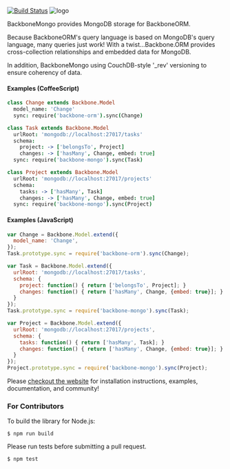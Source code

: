 [![Build Status](https://travis-ci.org/vidigami/backbone-mongo.svg?branch=develop)](https://travis-ci.org/vidigami/backbone-mongo)
![logo](https://github.com/vidigami/backbone-mongo/raw/master/media/logo.png)

BackboneMongo provides MongoDB storage for BackboneORM.

Because BackboneORM's query language is based on MongoDB's query language, many queries just work! With a twist...Backbone.ORM provides cross-collection relationships and embedded data for MongoDB.

In addition, BackboneMongo using CouchDB-style '_rev' versioning to ensure coherency of data.

#### Examples (CoffeeScript)

```coffeescript
class Change extends Backbone.Model
  model_name: 'Change'
  sync: require('backbone-orm').sync(Change)

class Task extends Backbone.Model
  urlRoot: 'mongodb://localhost:27017/tasks'
  schema:
    project: -> ['belongsTo', Project]
    changes: -> ['hasMany', Change, embed: true]
  sync: require('backbone-mongo').sync(Task)

class Project extends Backbone.Model
  urlRoot: 'mongodb://localhost:27017/projects'
  schema:
    tasks: -> ['hasMany', Task]
    changes: -> ['hasMany', Change, embed: true]
  sync: require('backbone-mongo').sync(Project)
```

#### Examples (JavaScript)

```javascript
var Change = Backbone.Model.extend({
  model_name: 'Change',
});
Task.prototype.sync = require('backbone-orm').sync(Change);

var Task = Backbone.Model.extend({
  urlRoot: 'mongodb://localhost:27017/tasks',
  schema: {
    project: function() { return ['belongsTo', Project]; }
    changes: function() { return ['hasMany', Change, {embed: true}]; }
  }
});
Task.prototype.sync = require('backbone-mongo').sync(Task);

var Project = Backbone.Model.extend({
  urlRoot: 'mongodb://localhost:27017/projects',
  schema: {
    tasks: function() { return ['hasMany', Task]; }
    changes: function() { return ['hasMany', Change, {embed: true}]; }
  }
});
Project.prototype.sync = require('backbone-mongo').sync(Project);
```

Please [checkout the website](http://vidigami.github.io/backbone-orm/backbone-mongo.html) for installation instructions, examples, documentation, and community!


### For Contributors

To build the library for Node.js:

```
$ npm run build
```

Please run tests before submitting a pull request.

```
$ npm test
```
